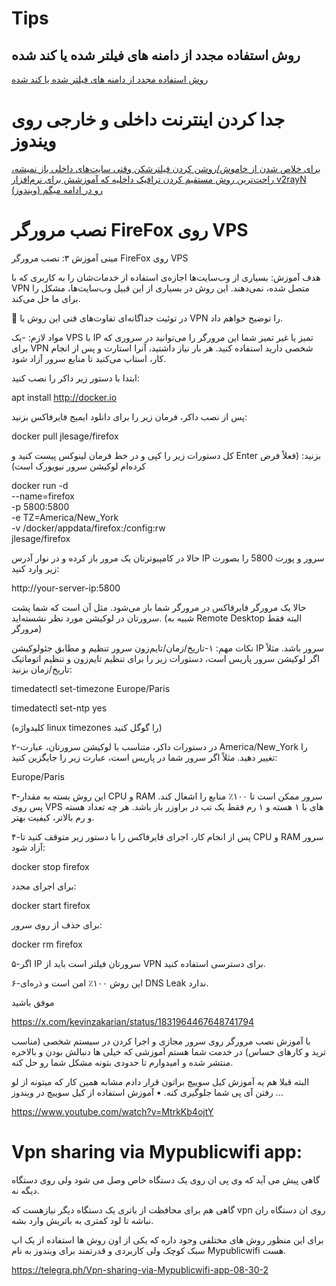 # Tips


## روش استفاده مجدد از دامنه های فیلتر شده یا کند شده

[روش استفاده مجدد از دامنه های فیلتر شده یا کند شده](https://telegra.ph/%D8%B1%D9%88%D8%B4-%D8%A7%D8%B3%D8%AA%D9%81%D8%A7%D8%AF%D9%87-%D9%85%D8%AC%D8%AF%D8%AF-%D8%A7%D8%B2-%D8%AF%D8%A7%D9%85%D9%86%D9%87-%D9%87%D8%A7%DB%8C-%D9%81%DB%8C%D9%84%D8%AA%D8%B1-%D8%B4%D8%AF%D9%87-%DB%8C%D8%A7-%DA%A9%D9%86%D8%AF-%D8%B4%D8%AF%D9%87-02-16)


# جدا کردن اینترنت داخلی و خارجی روی ویندوز

[برای خلاص شدن از خاموش/روشن کردن فیلترشکن وقتی سایت‌های داخلی باز نمیشه، راحت‌ترین روش مستقیم کردن ترافیک داخلیه که آموزشش برای نرم‌افزار v2rayN (ویندوز) رو در ادامه میگم](https://threadreaderapp.com/thread/1776630039833936285.html)

# نصب مرورگر FireFox روی VPS

مینی آموزش ۳:
نصب مرورگر FireFox روی VPS

هدف آموزش:
بسیاری از وب‌سایت‌ها اجازه‌ی استفاده از خدمات‌شان را به کاربری که با VPN متصل شده، نمی‌دهند. این روش در بسیاری از این قبیل وب‌سایت‌ها، مشکل را برای ما حل می‌کند.

📌 در توئیت جداگانه‌ای تفاوت‌های فنی این روش با VPN را توضیح خواهم داد.

مواد لازم:
-یک VPS با IP تمیز یا غیر تمیز
شما این مرورگر را می‌توانید در سروری که برای VPN شخصی دارید استفاده کنید. هر بار نیاز داشتید، آنرا استارت و پس از انجام کار، استاپ می‌کنید تا منابع سرور آزاد شود.

ابتدا با دستور زیر داکر را نصب کنید:

apt install http://docker.io

پس از نصب داکر، فرمان زیر را برای دانلود ایمیج فایرفاکس بزنید:

docker pull jlesage/firefox

کل دستورات زیر را کپی و در خط فرمان لینوکس پیست کنید و Enter بزنید: (فعلاً فرض کرده‌ام لوکیشن سرور نیویورک است)

docker run -d \
--name=firefox \
-p 5800:5800 \
-e TZ=America/New_York \
-v /docker/appdata/firefox:/config:rw \
jlesage/firefox

حالا در کامپیوترتان یک مرور باز کرده و در نوار آدرس IP سرور و پورت 5800 را بصورت زیر وارد کنید:

http://your-server-ip:5800

حالا یک مرورگر فایرفاکس در مرورگر شما باز می‌شود. مثل آن است که شما پشت سرورتان در لوکیشن مورد نظر نشسته‌اید.
(شبیه به Remote Desktop البته فقط مرورگر)

نکات مهم:
۱-تاریخ/زمان/تایم‌زون سرور تنظیم و مطابق جئولوکیشن IP سرور باشد. مثلاً اگر لوکیشن سرور پاریس است، دستورات زیر را برای تنظیم تایم‌زون و تنظیم اتوماتیک تاریخ/زمان بزنید:

timedatectl set-timezone Europe/Paris

timedatectl set-ntp yes

(کلیدواژه linux timezones را گوگل کنید)

۲-در دستورات داکر، متناسب با لوکیشن سرورتان، عبارت America/New_York را تغییر دهید. مثلاً اگر سرور شما در پاریس است، عبارت زیر را جایگزین کنید:

Europe/Paris

۳-این روش بسته به مقدار CPU و RAM سرور ممکن است تا ۱۰۰٪ منابع را اشغال کند. پس روی VPS های با ۱ هسته و ۱ رم فقط یک تب در براوزر باز باشد.
هر چه تعداد هسته و رم بالاتر، کیفیت بهتر.

۴-پس از انجام کار، اجرای فایرفاکس را با دستور زیر متوقف کنید تا CPU و RAM سرور آزاد شود:

docker stop firefox

برای اجرای مجدد:

docker start firefox

برای حذف از روی سرور:

docker rm firefox

۵-اگر IP سرورتان فیلتر است باید از VPN برای دسترسی استفاده کنید.

۶-این روش ۱۰۰٪ امن است و ذره‌ای DNS Leak ندارد.

موفق باشید 

https://x.com/kevinzakarian/status/1831964467648741794



با آموزش نصب مرورگر روی سرور مجازی و اجرا کردن در سیستم شخصی (مناسب ترید و کارهای حساس) در خدمت شما هستم آموزشی که خیلی ها دنبالش بودن و بالاخره منتشر شده و امیدوارم تا حدودی بتونه مشکل شما رو حل کنه.

البته قبلا هم یه آموزش کیل سوییچ براتون قرار دادم مشابه همین کار که میتونه از لو رفتن آی پی شما جلوگیری کنه.
   • آموزش استفاده از کیل سوییچ در ویندوز ...  




https://www.youtube.com/watch?v=MtrkKb4ojtY


# Vpn sharing via Mypublicwifi app:

گاهی پیش می آید که وی پی ان روی یک دستگاه خاص وصل می شود ولی روی دستگاه دیگه نه.

گاهی هم برای محافظت از باتری یک دستگاه دیگر نیازهست که vpn روی ان دستگاه ران نباشه تا لود کمتری به باتریش وارد بشه.

برای این منظور روش های مختلفی وجود داره که یکی از اون روش ها استفاده از یک اپ سبک کوچک ولی کاربردی و قدرتمند برای ویندوز به نام Mypublicwifi هست.

https://telegra.ph/Vpn-sharing-via-Mypublicwifi-app-08-30-2